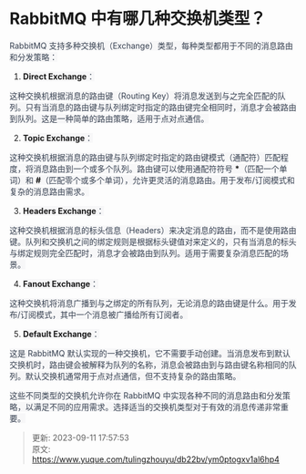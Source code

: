 # RabbitMQ 中有哪几种交换机类型？

<font style="color:rgb(55, 65, 81);background-color:rgb(247, 247, 248);">RabbitMQ 支持多种交换机（Exchange）类型，每种类型都用于不同的消息路由和分发策略：</font>

1. **<font style="background-color:rgb(247, 247, 248);">Direct Exchange</font>**<font style="color:rgb(55, 65, 81);background-color:rgb(247, 247, 248);">：</font>

<font style="color:rgb(55, 65, 81);background-color:rgb(247, 247, 248);">这种交换机根据消息的路由键（Routing Key）将消息发送到与之完全匹配的队列。只有当消息的路由键与队列绑定时指定的路由键完全相同时，消息才会被路由到队列。这是一种简单的路由策略，适用于点对点通信。</font>

2. **<font style="background-color:rgb(247, 247, 248);">Topic Exchange</font>**<font style="color:rgb(55, 65, 81);background-color:rgb(247, 247, 248);">：</font>

<font style="color:rgb(55, 65, 81);background-color:rgb(247, 247, 248);">这种交换机根据消息的路由键与队列绑定时指定的路由键模式（通配符）匹配程度，将消息路由到一个或多个队列。路由键可以使用通配符符号 </font>**<font style="background-color:rgb(247, 247, 248);">*</font>**<font style="color:rgb(55, 65, 81);background-color:rgb(247, 247, 248);">（匹配一个单词）和 </font>**<font style="background-color:rgb(247, 247, 248);">#</font>**<font style="color:rgb(55, 65, 81);background-color:rgb(247, 247, 248);">（匹配零个或多个单词），允许更灵活的消息路由。用于发布/订阅模式和复杂的消息路由需求。</font>

3. **<font style="background-color:rgb(247, 247, 248);">Headers Exchange</font>**<font style="color:rgb(55, 65, 81);background-color:rgb(247, 247, 248);">：</font>

<font style="color:rgb(55, 65, 81);background-color:rgb(247, 247, 248);">这种交换机根据消息的标头信息（Headers）来决定消息的路由，而不是使用路由键。队列和交换机之间的绑定规则是根据标头键值对来定义的，只有当消息的标头与绑定规则完全匹配时，消息才会被路由到队列。适用于需要复杂消息匹配的场景。</font>

4. **<font style="background-color:rgb(247, 247, 248);">Fanout Exchange</font>**<font style="color:rgb(55, 65, 81);background-color:rgb(247, 247, 248);">：</font>

<font style="color:rgb(55, 65, 81);background-color:rgb(247, 247, 248);">这种交换机将消息广播到与之绑定的所有队列，无论消息的路由键是什么。用于发布/订阅模式，其中一个消息被广播给所有订阅者。</font>

5. **<font style="background-color:rgb(247, 247, 248);">Default Exchange</font>**<font style="color:rgb(55, 65, 81);background-color:rgb(247, 247, 248);">：</font>

<font style="color:rgb(55, 65, 81);background-color:rgb(247, 247, 248);">这是 RabbitMQ 默认实现的一种交换机，它不需要手动创建。当消息发布到默认交换机时，路由键会被解释为队列的名称，消息会被路由到与路由键名称相同的队列。默认交换机通常用于点对点通信，但不支持复杂的路由策略。</font>

<font style="color:rgb(55, 65, 81);background-color:rgb(247, 247, 248);">这些不同类型的交换机允许你在 RabbitMQ 中实现各种不同的消息路由和分发策略，以满足不同的应用需求。选择适当的交换机类型对于有效的消息传递非常重要。</font>



> 更新: 2023-09-11 17:57:53  
> 原文: <https://www.yuque.com/tulingzhouyu/db22bv/ym0ptogxv1al6hp4>